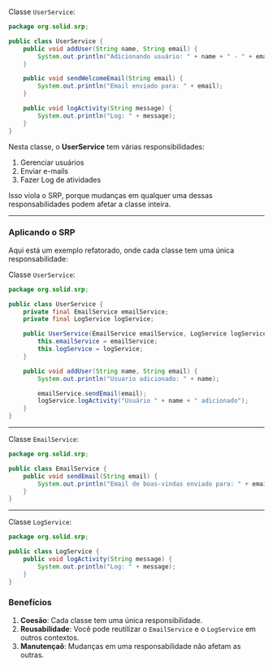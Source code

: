 Classe ``UserService``:
```java
package org.solid.srp;

public class UserService {
    public void addUser(String name, String email) {
        System.out.println("Adicionando usuário: " + name + " - " + email);
    }

    public void sendWelcomeEmail(String email) {
        System.out.println("Email enviado para: " + email);
    }

    public void logActivity(String message) {
        System.out.println("Log: " + message);
    }
}

```

Nesta classe, o **UserService** tem várias responsibilidades:

1. Gerenciar usuários
2. Enviar e-mails
3. Fazer Log de atividades

Isso viola o SRP, porque mudanças em qualquer uma dessas responsabilidades podem afetar a classe inteira.

--- 

### Aplicando o SRP

Aqui está um exemplo refatorado, onde cada classe tem uma única responsabilidade:

Classe ``UserService``:
```java
package org.solid.srp;

public class UserService {
    private final EmailService emailService;
    private final LogService logService;

    public UserService(EmailService emailService, LogService logService) {
        this.emailService = emailService;
        this.logService = logService;
    }

    public void addUser(String name, String email) {
        System.out.println("Usuario adicionado: " + name);

        emailService.sendEmail(email);
        logService.logActivity("Usuário " + name + " adicionado");
    }
}
```
--- 
Classe ``EmailService``:
```java
package org.solid.srp;

public class EmailService {
    public void sendEmail(String email) {
        System.out.println("Email de boas-vindas enviado para: " + email);
    }
}
```
--- 
Classe ``LogService``:
```java
package org.solid.srp;

public class LogService {
    public void logActivity(String message) {
        System.out.println("Log: " + message);
    }
}
```

### Benefícios
1. **Coesão**: Cada classe tem uma única responsibilidade.
2. **Reusabilidade**: Você pode reutilizar o ``EmailService`` e o ``LogService`` em outros contextos.
3. **Manutençaõ**: Mudanças em uma responsabilidade não afetam as outras.